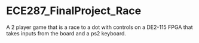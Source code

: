 # ECE287_FinalProject_Race
A 2 player game that is a race to a dot with controls on a DE2-115 FPGA that takes inputs from the board and a ps2 keyboard. 
